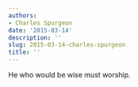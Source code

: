 ```yaml
---
authors:
- Charles Spurgeon
date: '2015-03-14'
description: ''
slug: 2015-03-14-charles-spurgeon
title: ''
---
```

He who would be wise must worship.




